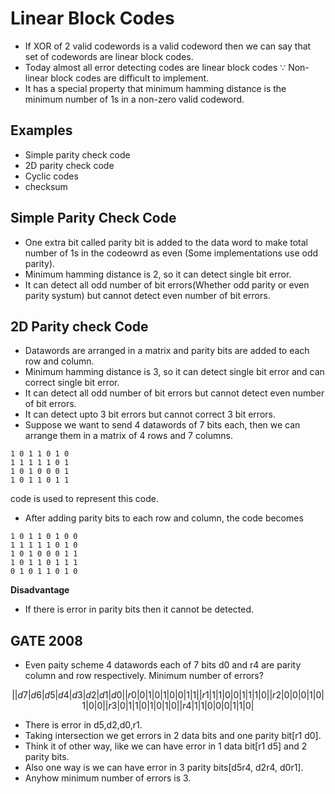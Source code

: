 # Linear Block Codes

- If XOR of 2 valid codewords is a valid codeword then we can say that set of codewords are linear block codes.
- Today almost all error detecting codes are linear block codes $\because$ Non-linear block codes are difficult to implement.
- It has a special property that minimum hamming distance is the minimum number of 1s in a non-zero valid codeword.

## Examples

- Simple parity check code
- 2D parity check code
- Cyclic codes
- checksum

## Simple Parity Check Code

- One extra bit called parity bit is added to the data word to make total number of 1s in the codeowrd as even (Some implementations use odd parity).
- Minimum hamming distance is 2, so it can detect single bit error.
- It can detect all odd number of bit errors(Whether odd parity or even parity systum) but cannot detect even number of bit errors.

## 2D Parity check Code

- Datawords are arranged in a matrix and parity bits are added to each row and column.
- Minimum hamming distance is 3, so it can detect single bit error and can correct single bit error.
- It can detect all odd number of bit errors but cannot detect even number of bit errors.
- It can detect upto 3 bit errors but cannot correct 3 bit errors.
- Suppose we want to send 4 datawords of 7 bits each, then we can arrange them in a matrix of 4 rows and 7 columns. 
```
1 0 1 1 0 1 0
1 1 1 1 1 0 1
1 0 1 0 0 0 1
1 0 1 1 0 1 1
```
code is used to represent this code.
- After adding parity bits to each row and column, the code becomes
```
1 0 1 1 0 1 0 0
1 1 1 1 1 0 1 0
1 0 1 0 0 0 1 1
1 0 1 1 0 1 1 1
0 1 0 1 1 0 1 0
```

**Disadvantage**
- If there is error in parity bits then it cannot be detected.

## GATE 2008
- Even paity scheme 4 datawords each of 7 bits d0 and r4 are parity column and row respectively. Minimum number of errors?
```math
|   |d7|d6|d5|d4|d3|d2|d1|d0|
|r0 |0 |1 |0 |1 |0 |0 |1 |1 |
|r1 |1 |1 |0 |0 |1 |1 |1 |0 |
|r2 |0 |0 |0 |1 |0 |1 |0 |0 |
|r3 |0 |1 |1 |0 |1 |0 |1 |0 |
|r4 |1 |1 |0 |0 |0 |1 |1 |0 |
```
- There is error in d5,d2,d0,r1.
- Taking intersection we get errors in 2 data bits and one parity bit[r1 d0].
- Think it of other way, like we can have error in 1 data bit[r1 d5] and 2 parity bits.
- Also one way is we can have error in 3 parity bits[d5r4, d2r4, d0r1].
- Anyhow minimum number of errors is 3.